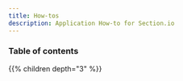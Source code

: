 ```yaml
---
title: How-tos
description: Application How-to for Section.io
---
```


### Table of contents

{{% children depth="3" %}}